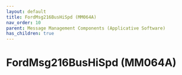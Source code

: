 ```yaml
---
layout: default
title: FordMsg216BusHiSpd (MM064A)
nav_order: 10
parent: Message Management Components (Applicative Software)
has_children: true
---
```

# FordMsg216BusHiSpd (MM064A)
